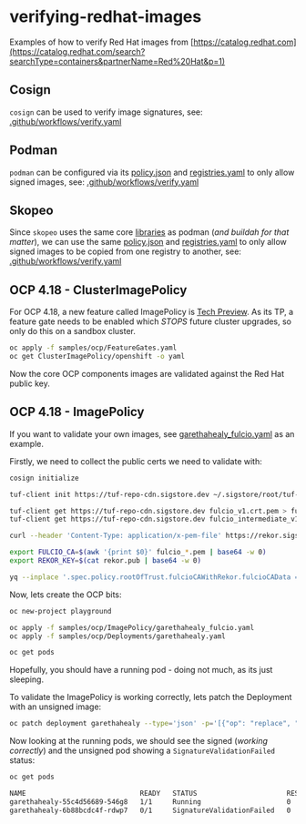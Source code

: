 # verifying-redhat-images

Examples of how to verify Red Hat images from [https://catalog.redhat.com](https://catalog.redhat.com/search?searchType=containers&partnerName=Red%20Hat&p=1)

## Cosign
`cosign` can be used to verify image signatures, see: [.github/workflows/verify.yaml](https://github.com/garethahealy/verifying-redhat-images/blob/main/.github/workflows/verify.yaml#L20-L27)

## Podman
`podman` can be configured via its [policy.json](samples/HOME/.config/containers/policy-ubi9.json) and [registries.yaml](samples/HOME/.config/containers/registries.d/sigstore-registries.yaml)
to only allow signed images, see: [.github/workflows/verify.yaml](https://github.com/garethahealy/verifying-redhat-images/blob/main/.github/workflows/verify.yaml#L40-L68)

## Skopeo

Since `skopeo` uses the same core [libraries](https://github.com/containers) as podman (_and buildah for that matter_),
we can use the same [policy.json](samples/HOME/.config/containers/policy-ubi9.json) and [registries.yaml](samples/HOME/.config/containers/registries.d/sigstore-registries.yaml)
to only allow signed images to be copied from one registry to another, see: [.github/workflows/verify.yaml](https://github.com/garethahealy/verifying-redhat-images/blob/main/.github/workflows/verify.yaml#L40-L68)

## OCP 4.18 - ClusterImagePolicy

For OCP 4.18, a new feature called ImagePolicy is [Tech Preview](https://docs.redhat.com/en/documentation/openshift_container_platform/4.18/html-single/nodes/index#nodes-sigstore-configure-parameters_nodes-sigstore-using).
As its TP, a feature gate needs to be enabled which *STOPS* future cluster upgrades, so only do this on a sandbox cluster.

```bash
oc apply -f samples/ocp/FeatureGates.yaml
oc get ClusterImagePolicy/openshift -o yaml
```

Now the core OCP components images are validated against the Red Hat public key.

## OCP 4.18 - ImagePolicy

If you want to validate your own images, see [garethahealy_fulcio.yaml](samples/ocp/ImagePolicy/garethahealy_fulcio.yaml) as an example.

Firstly, we need to collect the public certs we need to validate with:

```bash
cosign initialize

tuf-client init https://tuf-repo-cdn.sigstore.dev ~/.sigstore/root/tuf-repo-cdn.sigstore.dev/root.json

tuf-client get https://tuf-repo-cdn.sigstore.dev fulcio_v1.crt.pem > fulcio_v1.crt.pem
tuf-client get https://tuf-repo-cdn.sigstore.dev fulcio_intermediate_v1.crt.pem > fulcio_intermediate_v1.crt.pem

curl --header 'Content-Type: application/x-pem-file' https://rekor.sigstore.dev/api/v1/log/publicKey > rekor.pub

export FULCIO_CA=$(awk '{print $0}' fulcio_*.pem | base64 -w 0)
export REKOR_KEY=$(cat rekor.pub | base64 -w 0)

yq --inplace '.spec.policy.rootOfTrust.fulcioCAWithRekor.fulcioCAData = env(FULCIO_CA), .spec.policy.rootOfTrust.fulcioCAWithRekor.rekorKeyData = env(REKOR_KEY)' samples/ocp/ImagePolicy/garethahealy_fulcio.yaml
```

Now, lets create the OCP bits:

```bash
oc new-project playground

oc apply -f samples/ocp/ImagePolicy/garethahealy_fulcio.yaml
oc apply -f samples/ocp/Deployments/garethahealy.yaml

oc get pods
```

Hopefully, you should have a running pod - doing not much, as its just sleeping.

To validate the ImagePolicy is working correctly, lets patch the Deployment with an unsigned image:

```bash
oc patch deployment garethahealy --type='json' -p='[{"op": "replace", "path": "/spec/template/spec/containers/0/image", "value":"ghcr.io/garethahealy/verifying-redhat-images/signed:unsigned-v1"}]'
```

Now looking at the running pods, we should see the signed (_working correctly_) and the unsigned pod showing a `SignatureValidationFailed` status:

```bash
oc get pods

NAME                            READY   STATUS                      RESTARTS   AGE
garethahealy-55c4d56689-546g8   1/1     Running                     0          118s
garethahealy-6b88bcdc4f-rdwp7   0/1     SignatureValidationFailed   0          54s
```

